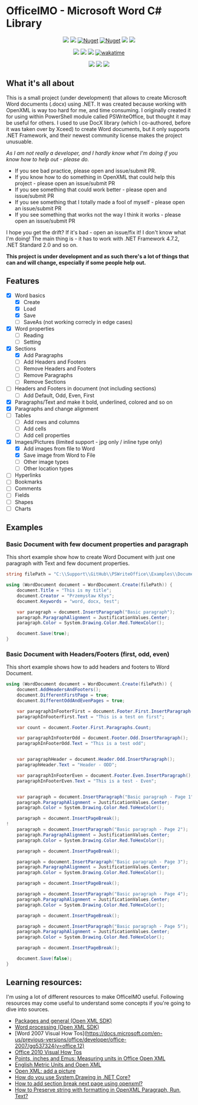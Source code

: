 ﻿# OfficeIMO - Microsoft Word C# Library

<p align="center">
  <a href="https://dev.azure.com/evotecpl/OfficeIMO/_build/results?buildId=latest"><img src="https://img.shields.io/azure-devops/tests/evotecpl/OfficeIMO/19?label=Tests%20Windows"></a>
  <a href="https://dev.azure.com/evotecpl/OfficeIMO/_build/results?buildId=latest"><img src="https://img.shields.io/azure-devops/coverage/evotecpl/OfficeIMO/19"></a>
  <a href="https://www.nuget.org/packages/OfficeIMO"><img alt="Nuget" src="https://img.shields.io/nuget/dt/officeIMO?label=nuget%20downloads"></a>
  <a href="https://www.nuget.org/packages/OfficeIMO"><img alt="Nuget" src="https://img.shields.io/nuget/v/OfficeIMO"></a>
  <a href="https://github.com/EvotecIT/OfficeIMO"><img src="https://img.shields.io/badge/.NET%20Framework-%3E%3D%204.7.2-red.svg"></a>
  <a href="https://github.com/EvotecIT/OfficeIMO"><img src="https://img.shields.io/badge/.NET%20Standard-%3E%3D%202.0-red.svg"></a>
</p>

<p align="center">
  <a href="https://github.com/EvotecIT/OfficeIMO"><img src="https://img.shields.io/github/license/EvotecIT/OfficeIMO.svg"></a>
  <a href="https://github.com/EvotecIT/OfficeIMO"><img src="https://img.shields.io/github/languages/top/evotecit/OfficeIMO.svg"></a>
  <a href="https://github.com/EvotecIT/OfficeIMO"><img src="https://img.shields.io/github/languages/code-size/evotecit/OfficeIMO.svg"></a>
  <a href="https://wakatime.com/badge/user/f1abc372-39bb-4b06-ad2b-3a24cf161f13/project/3cddaa3c-574a-400b-9870-d0973797eb51"><img src="https://wakatime.com/badge/user/f1abc372-39bb-4b06-ad2b-3a24cf161f13/project/3cddaa3c-574a-400b-9870-d0973797eb51.svg" alt="wakatime"></a>
</p>

<p align="center">
  <a href="https://twitter.com/PrzemyslawKlys"><img src="https://img.shields.io/twitter/follow/PrzemyslawKlys.svg?label=Twitter%20%40PrzemyslawKlys&style=social"></a>
  <a href="https://evotec.xyz/hub"><img src="https://img.shields.io/badge/Blog-evotec.xyz-2A6496.svg"></a>
  <a href="https://www.linkedin.com/in/pklys"><img src="https://img.shields.io/badge/LinkedIn-pklys-0077B5.svg?logo=LinkedIn"></a>
</p>

## What it's all about

This is a small project (under development) that allows to create Microsoft Word documents (.docx) using .NET.
It was created because working with OpenXML is way too hard for me, and time consuming.
I originally created it for using within PowerShell module called PSWriteOffice,
but thought it may be useful for others.
I used to use DocX library (which I co-authored, before it was taken over by Xceed) to create Word documents,
but it only supports .NET Framework, and their newest community license makes the project unusuable.

*As I am not really a developer, and I hardly know what I'm doing if you know how to help out - please do.*

- If you see bad practice, please open and issue/submit PR.
- If you know how to do something in OpenXML that could help this project - please open an issue/submit PR
- If you see something that could work better - please open and issue/submit PR
- If you see something that I totally made a fool of myself - please open an issue/submit PR
- If you see something that works not the way I think it works - please open an issue/submit PR

I hope you get the drift? If it's bad - open an issue/fix it! I don't know what I'm doing!
The main thing is - it has to work with .NET Framework 4.7.2, .NET Standard 2.0 and so on.

**This project is under development and as such there's a lot of things that can and will change, especially if some people help out.**

## Features

- [x] Word basics
  - [x] Create
  - [x] Load
  - [x] Save
  - [ ] SaveAs (not working correcly in edge cases)
- [x] Word properties
  - [ ] Reading
  - [ ] Setting
- [x] Sections
  - [x] Add Paragraphs
  - [ ] Add Headers and Footers
  - [ ] Remove Headers and Footers
  - [ ] Remove Paragraphs
  - [ ] Remove Sections
- [ ] Headers and Footers in document (not including sections)
  - [ ] Add Default, Odd, Even, First
- [x] Paragraphs/Text and make it bold, underlined, colored and so on
- [x] Paragraphs and change alignment
- [ ] Tables
  - [ ] Add rows and columns
  - [ ] Add cells
  - [ ] Add cell properties
- [x] Images/Pictures (limited support - jpg only / inline type only)
  - [x] Add images from file to Word
  - [x] Save image from Word to File
  - [ ] Other image types
  - [ ] Other location types
- [ ] Hyperlinks
- [ ] Bookmarks
- [ ] Comments
- [ ] Fields
- [ ] Shapes
- [ ] Charts

## Examples

### Basic Document with few document properties and paragraph

This short example show how to create Word Document with just one paragraph with Text and few document properties.

```csharp
string filePath = "C:\\Support\\GitHub\\PSWriteOffice\\Examples\\Documents\\BasicDocument.docx";

using (WordDocument document = WordDocument.Create(filePath)) {
    document.Title = "This is my title";
    document.Creator = "Przemysław Kłys";
    document.Keywords = "word, docx, test";

    var paragraph = document.InsertParagraph("Basic paragraph");
    paragraph.ParagraphAlignment = JustificationValues.Center;
    paragraph.Color = System.Drawing.Color.Red.ToHexColor();

    document.Save(true);
}
```

### Basic Document with Headers/Footers (first, odd, even)

This short example shows how to add headers and footers to Word Document.

```csharp
using (WordDocument document = WordDocument.Create(filePath)) {
    document.AddHeadersAndFooters();
    document.DifferentFirstPage = true;
    document.DifferentOddAndEvenPages = true;

    var paragraphInFooterFirst = document.Footer.First.InsertParagraph();
    paragraphInFooterFirst.Text = "This is a test on first";

    var count = document.Footer.First.Paragraphs.Count;

    var paragraphInFooterOdd = document.Footer.Odd.InsertParagraph();
    paragraphInFooterOdd.Text = "This is a test odd";


    var paragraphHeader = document.Header.Odd.InsertParagraph();
    paragraphHeader.Text = "Header - ODD";

    var paragraphInFooterEven = document.Footer.Even.InsertParagraph();
    paragraphInFooterEven.Text = "This is a test - Even";


    var paragraph = document.InsertParagraph("Basic paragraph - Page 1");
    paragraph.ParagraphAlignment = JustificationValues.Center;
    paragraph.Color = System.Drawing.Color.Red.ToHexColor();

    paragraph = document.InsertPageBreak();
!
    paragraph = document.InsertParagraph("Basic paragraph - Page 2");
    paragraph.ParagraphAlignment = JustificationValues.Center;
    paragraph.Color = System.Drawing.Color.Red.ToHexColor();

    paragraph = document.InsertPageBreak();

    paragraph = document.InsertParagraph("Basic paragraph - Page 3");
    paragraph.ParagraphAlignment = JustificationValues.Center;
    paragraph.Color = System.Drawing.Color.Red.ToHexColor();

    paragraph = document.InsertPageBreak();

    paragraph = document.InsertParagraph("Basic paragraph - Page 4");
    paragraph.ParagraphAlignment = JustificationValues.Center;
    paragraph.Color = System.Drawing.Color.Red.ToHexColor();

    paragraph = document.InsertPageBreak();

    paragraph = document.InsertParagraph("Basic paragraph - Page 5");
    paragraph.ParagraphAlignment = JustificationValues.Center;
    paragraph.Color = System.Drawing.Color.Red.ToHexColor();

    paragraph = document.InsertPageBreak();

    document.Save(false);
}
```

## Learning resources:

I'm using a lot of different resources to make OfficeIMO useful. Following resources may come useful to understand some concepts if you're going to dive into sources.

 - [Packages and general (Open XML SDK)](https://docs.microsoft.com/en-us/office/open-xml/packages-and-general)
 - [Word processing (Open XML SDK)](https://docs.microsoft.com/en-us/office/open-xml/word-processing)
 - [Word 2007 Visual How Tos](https://docs.microsoft.com/en-us/previous-versions/office/developer/office-2007/gg537324(v=office.12)
 - [Office 2010 Visual How Tos](https://docs.microsoft.com/en-us/previous-versions/office/developer/office-2010/ff467945(v=office.14))
 - [Points, inches and Emus: Measuring units in Office Open XML](https://startbigthinksmall.wordpress.com/2010/01/04/points-inches-and-emus-measuring-units-in-office-open-xml/)
 - [English Metric Units and Open XML](http://polymathprogrammer.com/2009/10/22/english-metric-units-and-open-xml/)
 - [Open XML: add a picture](https://coders-corner.net/2015/04/11/open-xml-add-a-picture/)
 - [How do you use System.Drawing in .NET Core?](https://www.hanselman.com/blog/how-do-you-use-systemdrawing-in-net-core)
 - [How to add section break next page using openxml?](https://stackoverflow.com/questions/20040613/how-to-add-section-break-next-page-using-openxml)
 - [How to Preserve string with formatting in OpenXML Paragraph, Run, Text?](https://stackoverflow.com/questions/40246590/how-to-preserve-string-with-formatting-in-openxml-paragraph-run-text?rq=1)